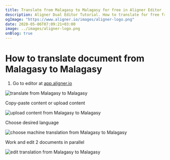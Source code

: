 ```yaml
---
title: Translate from Malagasy to Malagasy for free in Aligner Editor
description: Aligner Dual Editor Tutorial. How to translate for free from Malagasy to Malagasy. Aligner is multilingual document management platform. 
ogImage: "https://www.aligner.io/images/aligner-logo.png"
date: 2020-05-06T07:09:21+03:00
image: ../images/aligner-logo.png
onBlog: true
---
```


# How to translate document from Malagasy to Malagasy

1. Go to editor at [app.aligner.io](https://app.aligner.io "Aligner App web page")

![translate from Malagasy to Malagasy](../aligner-blank-editor.png "translate from Malagasy to Malagasy")

Copy-paste content or upload content

![upload content from Malagasy to Malagasy](../aligner-uploaded-document.png "upload content from Malagasy to Malagasy")

Choose desired language

![choose machine translation from Malagasy to Malagasy](../aligner-language-dropdown.png "choose machine translation from Malagasy to Malagasy")

Work and edit 2 documents in parallel

![edit translation from Malagasy to Malagasy](../aligner-double-sitded-editor.png "edit translation from Malagasy to Malagasy")

